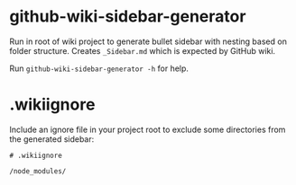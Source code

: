 # github-wiki-sidebar-generator

Run in root of wiki project to generate bullet sidebar with nesting based on folder structure. Creates `_Sidebar.md` which is expected by GitHub wiki.

Run `github-wiki-sidebar-generator -h` for help.

# .wikiignore

Include an ignore file in your project root to exclude some directories from the generated sidebar:

```ignore
# .wikiignore

/node_modules/
```
